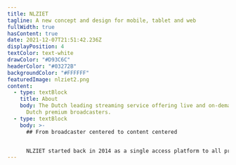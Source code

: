 ```yaml
---
title: NLZIET
tagline: A new concept and design for mobile, tablet and web
fullWidth: true
hasContent: true
date: 2021-12-07T21:51:42.236Z
displayPosition: 4
textColor: text-white
drawColor: "#D93C6C"
headerColor: "#03272B"
backgroundColor: "#FFFFFF"
featuredImage: nlziet2.png
content:
  - type: textBlock
    title: About
    body: The Dutch leading streaming service offering live and on-demand TV of the
      Dutch premium broadcasters.
  - type: textBlock
    body: >-
      ## From broadcaster centered to content centered


      NLZIET started back in 2014 as a single access platform to all premium Dutch broadcasters’ streaming services and live television. That the service is powered by different broadcasters is directly reflected in the interface. Exploring new content means choosing a broadcaster to browse their content. This doesn’t really match how users consume television content as their content interests transcend broadcaster boundaries. That's why we together with NLZIET transformed the platform from a broadcaster centered platform to a content centered platform.
---
```

